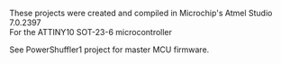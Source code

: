 These projects were created and compiled in Microchip's Atmel Studio 7.0.2397  
For the ATTINY10 SOT-23-6 microcontroller

See PowerShuffler1 project for master MCU firmware.
